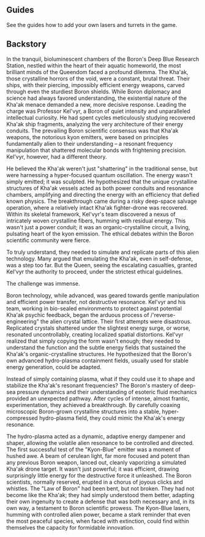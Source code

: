 ## Guides

See the guides how to add your own lasers and turrets in the game. 


## Backstory

In the tranquil, bioluminescent chambers of the Boron&apos;s Deep Blue Research Station, nestled within the heart of their aquatic homeworld, the most brilliant minds of the Queendom faced a profound dilemma. The Kha&apos;ak, those crystalline horrors of the void, were a constant, brutal threat. Their ships, with their piercing, impossibly efficient energy weapons, carved through even the sturdiest Boron shields. While Boron diplomacy and science had always favored understanding, the existential nature of the Kha&apos;ak menace demanded a new, more decisive response. Leading the charge was Professor Kel&apos;vyr, a Boron of quiet intensity and unparalleled intellectual curiosity. He had spent cycles meticulously studying recovered Kha&apos;ak ship fragments, analyzing the very architecture of their energy conduits. The prevailing Boron scientific consensus was that Kha&apos;ak weapons, the notorious kyon emitters, were based on principles fundamentally alien to their understanding – a resonant frequency manipulation that shattered molecular bonds with frightening precision. Kel&apos;vyr, however, had a different theory. 

He believed the Kha&apos;ak weren&apos;t just &quot;shattering&quot; in the traditional sense, but were harnessing a hyper-focused quantum oscillation. The energy wasn&apos;t simply emitted; it was sculpted. He hypothesized that the unique crystalline structures of Kha&apos;ak vessels acted as both power conduits and resonance chambers, amplifying and directing the energy with an efficiency that defied known physics. The breakthrough came during a risky deep-space salvage operation, where a relatively intact Kha&apos;ak fighter-drone was recovered. Within its skeletal framework, Kel&apos;vyr&apos;s team discovered a nexus of intricately woven crystalline fibers, humming with residual energy. This wasn&apos;t just a power conduit; it was an organic-crystalline circuit, a living, pulsating heart of the kyon emission. The ethical debates within the Boron scientific community were fierce. 

To truly understand, they needed to simulate and replicate parts of this alien technology. Many argued that emulating the Kha&apos;ak, even in self-defense, was a step too far. But the Queen, seeing the escalating casualties, granted Kel&apos;vyr the authority to proceed, under the strictest ethical guidelines. 

The challenge was immense. 

Boron technology, while advanced, was geared towards gentle manipulation and efficient power transfer, not destructive resonance. Kel&apos;vyr and his team, working in bio-sealed environments to protect against potential Kha&apos;ak psychic feedback, began the arduous process of /&apos;reverse-engineering&quot; the alien crystal lattice. Their first attempts were disastrous. Replicated crystals shattered under the slightest energy surge, or worse, resonated uncontrollably, creating localized spatial distortions. Kel&apos;vyr realized that simply copying the form wasn&apos;t enough; they needed to understand the function and the subtle energy fields that sustained the Kha&apos;ak&apos;s organic-crystalline structures. He hypothesized that the Boron&apos;s own advanced hydro-plasma containment fields, usually used for stable energy generation, could be adapted. 

Instead of simply containing plasma, what if they could use it to shape and stabilize the Kha&apos;ak&apos;s resonant frequencies? The Boron&apos;s mastery of deep-sea pressure dynamics and their understanding of esoteric fluid mechanics provided an unexpected pathway. After cycles of intense, almost frantic, experimentation, they achieved a breakthrough. By carefully coaxing microscopic Boron-grown crystalline structures into a stable, hyper-compressed hydro-plasma field, they could mimic the Kha&apos;ak&apos;s energy resonance. 

The hydro-plasma acted as a dynamic, adaptive energy dampener and shaper, allowing the volatile alien resonance to be controlled and directed. The first successful test of the &quot;Kyon-Blue&quot; emitter was a moment of hushed awe. A beam of cerulean light, far more focused and potent than any previous Boron weapon, lanced out, cleanly vaporizing a simulated Kha&apos;ak drone target. It wasn&apos;t just powerful; it was efficient, drawing surprisingly little energy for the destructive force it unleashed. The Boron scientists, normally reserved, erupted in a chorus of joyous clicks and whistles. The &quot;Law of Boron&quot; had been bent, but not broken. They had not become like the Kha&apos;ak; they had simply understood them better, adapting their own ingenuity to create a defense that was both necessary and, in its own way, a testament to Boron scientific prowess. The Kyon-Blue lasers, humming with controlled alien power, became a stark reminder that even the most peaceful species, when faced with extinction, could find within themselves the capacity for formidable innovation.